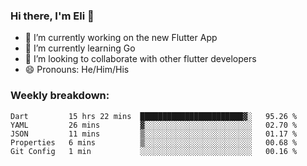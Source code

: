 ### Hi there, I'm Eli 👋
- 🔭 I’m currently working on the new Flutter App
- 🌱 I’m currently learning Go
- 🦄 I’m looking to collaborate with other flutter developers
- 😄 Pronouns: He/Him/His

### Weekly breakdown:
<!--START_SECTION:waka-->
```text
Dart         15 hrs 22 mins  ███████████████████████▓░   95.26 % 
YAML         26 mins         ▓░░░░░░░░░░░░░░░░░░░░░░░░   02.70 % 
JSON         11 mins         ▒░░░░░░░░░░░░░░░░░░░░░░░░   01.17 % 
Properties   6 mins          ▒░░░░░░░░░░░░░░░░░░░░░░░░   00.68 % 
Git Config   1 min           ░░░░░░░░░░░░░░░░░░░░░░░░░   00.16 % 
```
<!--END_SECTION:waka-->
